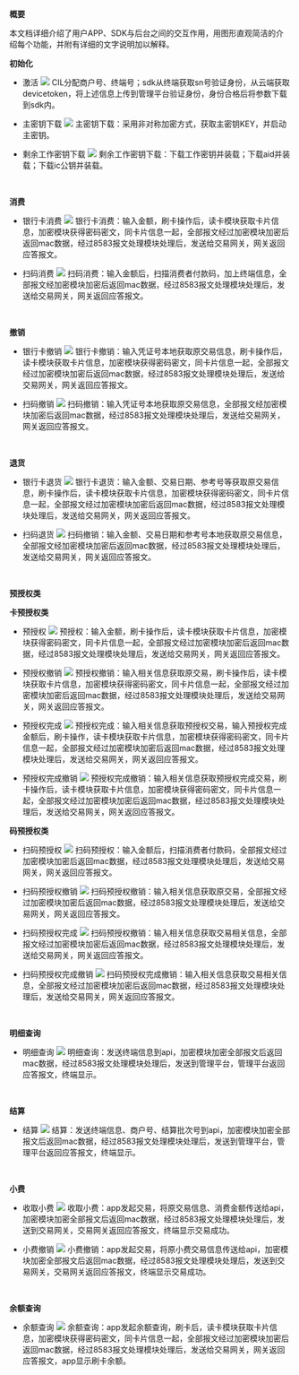 **概要**

本文档详细介绍了用户APP、SDK与后台之间的交互作用，用图形直观简洁的介绍每个功能，并附有详细的文字说明加以解释。

**初始化**

* 激活
![](../img/激活.png)
CIL分配商户号、终端号；sdk从终端获取sn号验证身份，从云端获取devicetoken，将上述信息上传到管理平台验证身份，身份合格后将参数下载到sdk内。

* 主密钥下载
![](../img/主密钥下载.png)
主密钥下载：采用非对称加密方式，获取主密钥KEY，并启动主密钥。

* 剩余工作密钥下载
![](../img/工作密钥下载.png)
剩余工作密钥下载：下载工作密钥并装载；下载aid并装载；下载ic公钥并装载。

</br>

**消费**

* 银行卡消费
![](../img/银行卡消费.png)
银行卡消费：输入金额，刷卡操作后，读卡模块获取卡片信息，加密模块获得密码密文，同卡片信息一起，全部报文经过加密模块加密后返回mac数据，经过8583报文处理模块处理后，发送给交易网关，网关返回应答报文。

* 扫码消费
![](../img/扫码消费.png)
扫码消费：输入金额后，扫描消费者付款码，加上终端信息，全部报文经加密模块加密后返回mac数据，经过8583报文处理模块处理后，发送给交易网关，网关返回应答报文。

</br>

**撤销**

* 银行卡撤销
![](../img/银行卡撤销.png)
银行卡撤销：输入凭证号本地获取原交易信息，刷卡操作后，读卡模块获取卡片信息，加密模块获得密码密文，同卡片信息一起，全部报文经过加密模块加密后返回mac数据，经过8583报文处理模块处理后，发送给交易网关，网关返回应答报文。

* 扫码撤销
![](../img/扫码撤销.png)
扫码撤销：输入凭证号本地获取原交易信息，全部报文经加密模块加密后返回mac数据，经过8583报文处理模块处理后，发送给交易网关，网关返回应答报文。

</br>

**退货**

* 银行卡退货
![](../img/银行卡退货.png)
银行卡退货：输入金额、交易日期、参考号等获取原交易信息，刷卡操作后，读卡模块获取卡片信息，加密模块获得密码密文，同卡片信息一起，全部报文经过加密模块加密后返回mac数据，经过8583报文处理模块处理后，发送给交易网关，网关返回应答报文。

* 扫码退货
![](../img/扫码退货.png)
扫码撤销：输入金额、交易日期和参考号本地获取原交易信息，全部报文经加密模块加密后返回mac数据，经过8583报文处理模块处理后，发送给交易网关，网关返回应答报文。

</br>

**预授权类**

**卡预授权类**  

* 预授权
![](../img/预授权.png)
预授权：输入金额，刷卡操作后，读卡模块获取卡片信息，加密模块获得密码密文，同卡片信息一起，全部报文经过加密模块加密后返回mac数据，经过8583报文处理模块处理后，发送给交易网关，网关返回应答报文。

* 预授权撤销
![](../img/预授权撤销.png)
预授权撤销：输入相关信息获取原交易，刷卡操作后，读卡模块获取卡片信息，加密模块获得密码密文，同卡片信息一起，全部报文经过加密模块加密后返回mac数据，经过8583报文处理模块处理后，发送给交易网关，网关返回应答报文。

* 预授权完成
![](../img/预授权完成.png)
预授权完成：输入相关信息获取预授权交易，输入预授权完成金额后，刷卡操作，读卡模块获取卡片信息，加密模块获得密码密文，同卡片信息一起，全部报文经过加密模块加密后返回mac数据，经过8583报文处理模块处理后，发送给交易网关，网关返回应答报文。

* 预授权完成撤销
![](../img/预授权完成撤销.png)
预授权完成撤销：输入相关信息获取预授权完成交易，刷卡操作后，读卡模块获取卡片信息，加密模块获得密码密文，同卡片信息一起，全部报文经过加密模块加密后返回mac数据，经过8583报文处理模块处理后，发送给交易网关，网关返回应答报文。

**码预授权类**
* 扫码预授权
![](../img/扫码预授权.png)
扫码预授权：输入金额后，扫描消费者付款码，全部报文经过加密模块加密后返回mac数据，经过8583报文处理模块处理后，发送给交易网关，网关返回应答报文。

* 扫码预授权撤销
![](../img/扫码预授权撤销.png)
扫码预授权撤销：输入相关信息获取原交易，全部报文经过加密模块加密后返回mac数据，经过8583报文处理模块处理后，发送给交易网关，网关返回应答报文。

* 扫码预授权完成
![](../img/扫码预授权完成.png)
扫码预授权撤销：输入相关信息获取交易相关信息，全部报文经过加密模块加密后返回mac数据，经过8583报文处理模块处理后，发送给交易网关，网关返回应答报文。

* 扫码预授权完成撤销
![](../img/扫码预授权完成撤销.png)
扫码预授权完成撤销：输入相关信息获取交易相关信息，全部报文经过加密模块加密后返回mac数据，经过8583报文处理模块处理后，发送给交易网关，网关返回应答报文。


</br>

**明细查询**

* 明细查询
![](../img/明细查询.png)
明细查询：发送终端信息到api，加密模块加密全部报文后返回mac数据，经过8583报文处理模块处理后，发送到管理平台，管理平台返回应答报文，终端显示。

</br>

**结算**

* 结算
![](../img/结算.png)
结算：发送终端信息、商户号、结算批次号到api，加密模块加密全部报文后返回mac数据，经过8583报文处理模块处理后，发送到管理平台，管理平台返回应答报文，终端显示。

</br>

**小费**

* 收取小费
![](../img/收取小费.png)
收取小费：app发起交易，将原交易信息、消费金额传送给api，加密模块加密全部报文后返回mac数据，经过8583报文处理模块处理后，发送到交易网关，交易网关返回应答报文，终端显示交易成功。

* 小费撤销
![](../img/撤销小费.png)
小费撤销：app发起交易，将原小费交易信息传送给api，加密模块加密全部报文后返回mac数据，经过8583报文处理模块处理后，发送到交易网关，交易网关返回应答报文，终端显示交易成功。

</br>

**余额查询**

* 余额查询
![](../img/余额查询.png)
余额查询：app发起余额查询，刷卡后，读卡模块获取卡片信息，加密模块获得密码密文，同卡片信息一起，全部报文经过加密模块加密后返回mac数据，经过8583报文处理模块处理后，发送给交易网关，网关返回应答报文，app显示刷卡余额。
